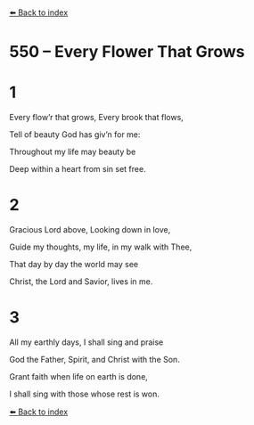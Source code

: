 [⬅️ Back to index](../README.md)

# 550 – Every Flower That Grows





# 1

Every flow’r that grows, Every brook that flows,

Tell of beauty God has giv’n for me:

Throughout my life may beauty be

Deep within a heart from sin set free.



# 2

Gracious Lord above, Looking down in love,

Guide my thoughts, my life, in my walk with Thee,

That day by day the world may see

Christ, the Lord and Savior, lives in me.



# 3

All my earthly days, I shall sing and praise

God the Father, Spirit, and Christ with the Son.

Grant faith when life on earth is done,

I shall sing with those whose rest is won.

[⬅️ Back to index](../README.md)
